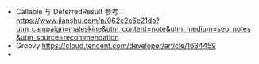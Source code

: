 - Callable 与 DeferredResult 参考：https://www.jianshu.com/p/062c2c6e21da?utm_campaign=maleskine&utm_content=note&utm_medium=seo_notes&utm_source=recommendation
- Groovy  https://cloud.tencent.com/developer/article/1634459
- 


